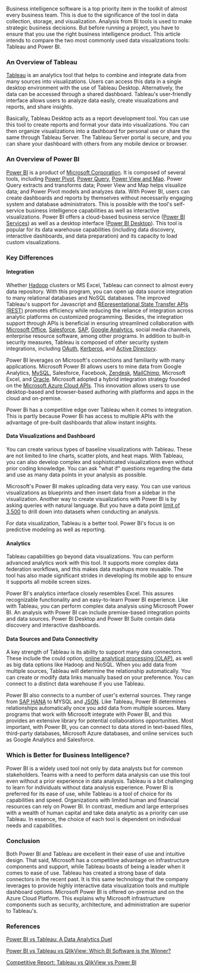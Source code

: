 Business intelligence software is a top priority item in the toolkit of almost every business team. This is due to the significance of the tool in data collection, storage, and visualization. Analysis from BI tools is used to make strategic business decisions. But before running a project, you have to ensure that you use the right business intelligence product. This article intends to compare the two most commonly used data visualizations tools: Tableau and Power BI.

### An Overview of Tableau

[Tableau](https://www.tableau.com/) is an analytics tool that helps to combine and integrate data from many sources into visualizations. Users can access this data in a single desktop environment with the use of Tableau Desktop. Alternatively, the data can be accessed through a shared dashboard. Tableau&#39;s user-friendly interface allows users to analyze data easily, create visualizations and reports, and share insights.

Basically, Tableau Desktop acts as a report development tool. You can use this tool to create reports and format your data into visualizations. You can then organize visualizations into a dashboard for personal use or share the same through Tableau Server. The Tableau Server portal is secure, and you can share your dashboard with others from any mobile device or browser.

### An Overview of Power BI

[Power BI](https://powerbi.microsoft.com/en-us/) is a product of [Microsoft Corporation](https://www.microsoft.com/). It is composed of several tools, including [Power Pivot](https://support.microsoft.com/en-us/office/power-pivot-powerful-data-analysis-and-data-modeling-in-excel-a9c2c6e2-cc49-4976-a7d7-40896795d045), [Power Query](https://docs.microsoft.com/en-us/power-query/power-query-what-is-power-query), [Power View and Map](https://support.microsoft.com/en-us/office/maps-in-power-view-8a9b2af3-a055-4131-a327-85cc835271f7). Power Query extracts and transforms data; Power View and Map helps visualize data; and Power Pivot models and analyzes data. With Power BI, users can create dashboards and reports by themselves without necessarily engaging system and database administrators. This is possible with the tool&#39;s self-service business intelligence capabilities as well as interactive visualizations. Power BI offers a cloud-based business service ([Power BI Services](https://powerbi.microsoft.com/en-us/blog/tag/power-bi-service/)) as well as a desktop interface ([Power BI Desktop](https://powerbi.microsoft.com/en-us/desktop/)). This tool is popular for its data warehouse capabilities (including data discovery, interactive dashboards, and data preparation) and its capacity to load custom visualizations.

### Key Differences

#### Integration

Whether [Hadoop](https://hadoop.apache.org/) clusters or MS Excel, Tableau can connect to almost every data repository. With this program, you can open up data source integration to many relational databases and NoSQL databases. The improved Tableau&#39;s support for Javascript and [REpresentational State Transfer APIs (REST)](https://restfulapi.net/) promotes efficiency while reducing the reliance of integration across analytic platforms on customized programming. Besides, the integration support through APIs is beneficial in ensuring streamlined collaboration with [Microsoft Office](https://www.office.com/), [Salesforce](https://www.salesforce.com/), [SAP](https://news.sap.com/what-is-sap/), [Google Analytics](https://analytics.google.com/analytics/web/), social media channels, enterprise resource software, among other programs. In addition to built-in security measures, Tableau is composed of other security system integrations, including [OAuth](https://oauth.net/), [Kerberos](https://web.mit.edu/kerberos/), and [Active Directory](https://docs.microsoft.com/en-us/windows-server/identity/ad-ds/get-started/virtual-dc/active-directory-domain-services-overview).

Power BI leverages on Microsoft&#39;s connections and familiarity with many applications. Microsoft Power BI allows users to mine data from Google Analytics, [MySQL](https://www.mysql.com/), Salesforce, Facebook, [Zendesk](https://www.zendesk.com/), [MailChimp](https://mailchimp.com/), Microsoft Excel, and [Oracle](https://www.oracle.com/index.html). Microsoft adopted a hybrid integration strategy founded on the [Microsoft Azure Cloud APIs](https://azure.microsoft.com/en-us/services/api-management/). This innovation allows users to use desktop-based and browser-based authoring with platforms and apps in the cloud and on-premise.

Power Bi has a competitive edge over Tableau when it comes to integration. This is partly because Power Bi has access to multiple APIs with the advantage of pre-built dashboards that allow instant insights.

#### Data Visualizations and Dashboard

You can create various types of baseline visualizations with Tableau. These are not limited to line charts, scatter plots, and heat maps. With Tableau, you can also develop complex and sophisticated visualizations even without prior coding knowledge. You can ask &quot;what if&quot; questions regarding the data and use as many data points in your analysis as possible.

Microsoft&#39;s Power BI makes uploading data very easy. You can use various visualizations as blueprints and then insert data from a sidebar in the visualization. Another way to create visualizations with Power BI is by asking queries with natural language. But you have a data point [limit of 3,500](https://docs.microsoft.com/en-us/power-bi/create-reports/desktop-high-density-sampling#:~:text=3%2C500%20is%20the%20maximum%20number,maximum%20overall%20data%20points%20limit.) to drill down into datasets when conducting an analysis.

For data visualization, Tableau is a better tool. Power BI&#39;s focus is on predictive modeling as well as reporting.

#### Analytics

Tableau capabilities go beyond data visualizations. You can perform advanced analytics work with this tool. It supports more complex data federation workflows, and this makes data mashups more reusable. The tool has also made significant strides in developing its mobile app to ensure it supports all mobile screen sizes.

Power BI&#39;s analytics interface closely resembles Excel. This assures recognizable functionality and an easy-to-learn Power BI experience. Like with Tableau, you can perform complex data analysis using Microsoft Power BI. An analysis with Power BI can include premise-based integration points and data sources. Power BI Desktop and Power BI Suite contain data discovery and interactive dashboards.

#### Data Sources and Data Connectivity

A key strength of Tableau is its ability to support many data connectors. These include the could option, [online analytical processing (OLAP)](https://olap.com/olap-definition/), as well as big data options like Hadoop and NoSQL. When you add data from multiple sources, Tableau will determine the relationship automatically. You can create or modify data links manually based on your preference. You can connect to a distinct data warehouse if you use Tableau.

Power BI also connects to a number of user&#39;s external sources. They range from [SAP HANA](https://www.sap.com/corporate/en/company.html) to MYSQL and [JSON](https://www.json.org/). Like Tableau, Power BI determines relationships automatically once you add data from multiple sources. Many programs that work with Microsoft integrate with Power BI, and this provides an extensive library for potential collaborations opportunities. Most important, with Power BI, you can connect to data stored in text-based files, third-party databases, Microsoft Azure databases, and online services such as Google Analytics and Salesforce.

### Which is Better for Business Intelligence?

Power BI is a widely used tool not only by data analysts but for common stakeholders. Teams with a need to perform data analysis can use this tool even without a prior experience in data analysis. Tableau is a bit challenging to learn for individuals without data analysis experience. Power BI is preferred for its ease of use, while Tableau is a tool of choice for its capabilities and speed. Organizations with limited human and financial resources can rely on Power BI. In contrast, medium and large enterprises with a wealth of human capital and take data analytic as a priority can use Tableau. In essence, the choice of each tool is dependent on individual needs and capabilities.

### Conclusion

Both Power BI and Tableau are excellent in their ease of use and intuitive design. That said, Microsoft has a competitive advantage on infrastructure components and support, while Tableau boasts of being a leader when it comes to ease of use. Tableau has created a strong base of data connectors in the recent past. It is this same technology that the company leverages to provide highly interactive data visualization tools and multiple dashboard options. Microsoft Power BI is offered on-premise and on the Azure Cloud Platform. This explains why Microsoft infrastructure components such as security, architecture, and administration are superior to Tableau&#39;s.

### References

[Power BI vs Tableau: A Data Analytics Duel](https://technologyadvice.com/blog/information-technology/power-bi-vs-tableau/#:~:text=Power%20BI%20comes%20at%20a,intelligence%20to%20enhance%20their%20analytics)

[Power BI vs Tableau vs QlikView: Which BI Software is the Winner?](https://www.selecthub.com/business-intelligence/tableau-vs-qlikview-vs-microsoft-power-bi/)

[Competitive Report: Tableau vs QlikView vs Power BI](https://www.smetricinsights.com/wp-content/uploads/2019/05/Tableau-VS-QlikView-VS-Power-BI-2019-Update.pdf)